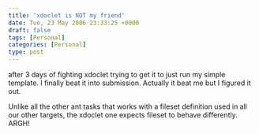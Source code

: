 ```yaml
---
title: 'xdoclet is NOT my friend'
date: Tue, 23 May 2006 23:33:25 +0000
draft: false
tags: [Personal]
categories: [Personal]
type: post
---
```


after 3 days of fighting xdoclet trying to get it to just run my simple template. I finally beat it into submission. Actually it beat me but I figured it out.

Unlike all the other ant tasks that works with a fileset definition used in all our other targets, the xdoclet one expects fileset to behave differently. ARGH!